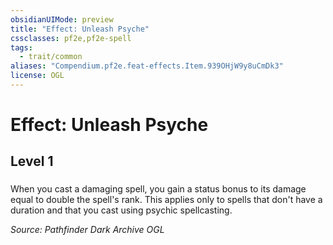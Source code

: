 ```yaml
---
obsidianUIMode: preview
title: "Effect: Unleash Psyche"
cssclasses: pf2e,pf2e-spell
tags:
  - trait/common
aliases: "Compendium.pf2e.feat-effects.Item.939OHjW9y8uCmDk3"
license: OGL
---
```

# Effect: Unleash Psyche
## Level 1
### 






When you cast a damaging spell, you gain a status bonus to its damage equal to double the spell's rank. This applies only to spells that don't have a duration and that you cast using psychic spellcasting.

*Source: Pathfinder Dark Archive*
*OGL*